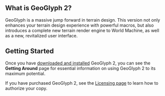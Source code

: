 ## What is GeoGlyph 2?

GeoGlyph is a massive jump forward in terrain design. This version not only enhances your terrain design experience with powerful macros, but also introduces a complete new terrain render engine to World Machine, as well as a new, revitalized user interface.

## Getting Started

Once you have [downloaded and installed](6666) GeoGlyph 2, you can see the **Getting Around** page for essential information on using GeoGlyph 2 to its maximum potential.

If you have purchased GeoGlyph 2, see the [Licensing page](6666) to learn how to authorize your copy.

